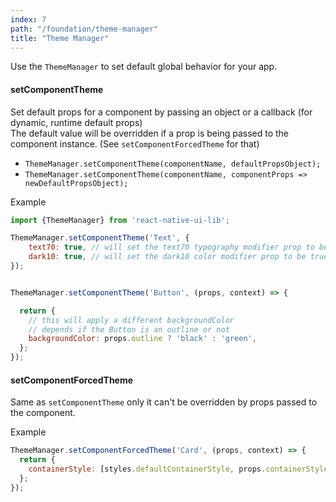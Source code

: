 ```yaml
---
index: 7
path: "/foundation/theme-manager"
title: "Theme Manager"
---
```

Use the `ThemeManager` to set default global behavior for your app. 

#### setComponentTheme

Set default props for a component by passing an object or a callback (for dynamic, runtime default props)  
The default value will be overridden if a prop is being passed to the component instance. (See `setComponentForcedTheme` for that)

- `ThemeManager.setComponentTheme(componentName, defaultPropsObject);`
- `ThemeManager.setComponentTheme(componentName, componentProps => newDefaultPropsObject);`

Example

```js
import {ThemeManager} from 'react-native-ui-lib';

ThemeManager.setComponentTheme('Text', {
    text70: true, // will set the text70 typography modifier prop to be true by default
    dark10: true, // will set the dark10 color modifier prop to be true by default 
});


ThemeManager.setComponentTheme('Button', (props, context) => {

  return {
    // this will apply a different backgroundColor
    // depends if the Button is an outline or not
    backgroundColor: props.outline ? 'black' : 'green',
  };
});
```

#### setComponentForcedTheme
Same as `setComponentTheme` only it can't be overridden by props passed to the component. 

Example

```js
ThemeManager.setComponentForcedTheme('Card', (props, context) => {
  return {
    containerStyle: [styles.defaultContainerStyle, props.containerStyle]
  };
});
```